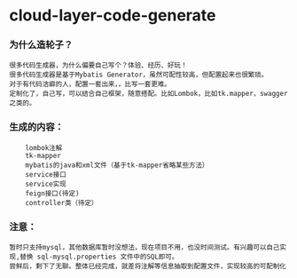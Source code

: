 # cloud-layer-code-generate

### 为什么造轮子？

    很多代码生成器，为什么偏要自己写个？体验、经历、好玩！
    很多代码生成器是基于Mybatis Generator，虽然可配性较高，但配置起来也很繁琐。
    对于有代码洁癖的人，配置一套出来，，比写一套更难。
    定制化了，自己写，可以结合自己框架，随意搭配。比如Lombok，比如tk.mapper，swagger之类的。


### 生成的内容：

        lombok注解
        tk-mapper
        mybatis的java和xml文件（基于tk-mapper省略某些方法）
        service接口
        service实现
        feign接口(待定)
        controller类（待定）
        
        
### 注意：

    暂时只支持mysql，其他数据库暂时没想法，现在项目不用，也没时间测试。有兴趣可以自己实现,替换 sql-mysql.properties 文件中的SQL即可。
    尝鲜后，剩下了无聊。整体已经完成，就差将注解等信息抽取到配置文件，实现较高的可配制化
    
